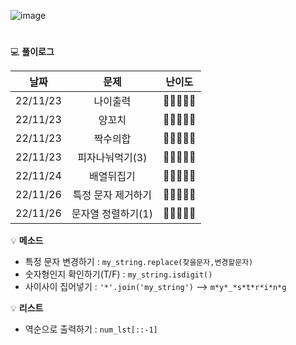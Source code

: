 
![image](https://user-images.githubusercontent.com/80023660/203708906-ef2e47b2-607b-41b0-ad7f-8b7597b9089a.png)
# 




💻 **풀이로그**

|   날짜   |    문제     |     난이도    |
|:--------:|:-------------:|:-----------:|
| 22/11/23 | 나이출력 | 🔹🔹🔹🔹🔹
| 22/11/23 | 양꼬치 | 🔹🔹🔹🔹🔹
| 22/11/23 | 짝수의합 | 🔹🔹🔹🔹🔹
| 22/11/23 | 피자나눠먹기(3) | 🔹🔹🔹🔹🔹
| 22/11/24 | 배열뒤집기 | 🔹🔹🔹🔹🔹
| 22/11/26 | 특정 문자 제거하기 | 🔹🔹🔹🔹🔹
| 22/11/26 | 문자열 정렬하기(1) | 🔹🔹🔹🔹🔹


💡 **메소드**
- 특정 문자 변경하기 : `my_string.replace(찾을문자,변경할문자)`
- 숫자형인지 확인하기(T/F) : `my_string.isdigit()`
- 사이사이 집어넣기 : `'*'.join('my_string')` --> `m*y*_*s*t*r*i*n*g`


💡 **리스트**
- 역순으로 출력하기 : `num_lst[::-1]`


